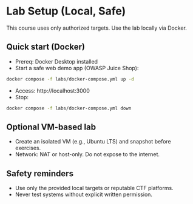 # Lab Setup (Local, Safe)

This course uses only authorized targets. Use the lab locally via Docker.

## Quick start (Docker)
- Prereq: Docker Desktop installed
- Start a safe web demo app (OWASP Juice Shop):
```sh path=null start=null
docker compose -f labs/docker-compose.yml up -d
```
- Access: http://localhost:3000
- Stop:
```sh path=null start=null
docker compose -f labs/docker-compose.yml down
```

## Optional VM-based lab
- Create an isolated VM (e.g., Ubuntu LTS) and snapshot before exercises.
- Network: NAT or host-only. Do not expose to the internet.

## Safety reminders
- Use only the provided local targets or reputable CTF platforms.
- Never test systems without explicit written permission.
